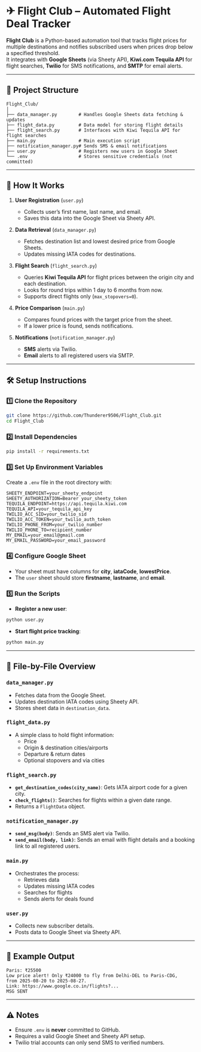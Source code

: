 # ✈ Flight Club – Automated Flight Deal Tracker

**Flight Club** is a Python-based automation tool that tracks flight prices for multiple destinations and notifies subscribed users when prices drop below a specified threshold.  
It integrates with **Google Sheets** (via Sheety API), **Kiwi.com Tequila API** for flight searches, **Twilio** for SMS notifications, and **SMTP** for email alerts.

---

## 📂 Project Structure

```
Flight_Club/
│
├── data_manager.py        # Handles Google Sheets data fetching & updates
├── flight_data.py         # Data model for storing flight details
├── flight_search.py       # Interfaces with Kiwi Tequila API for flight searches
├── main.py                # Main execution script
├── notification_manager.py# Sends SMS & email notifications
├── user.py                # Registers new users in Google Sheet
└── .env                   # Stores sensitive credentials (not committed)
```

---

## 🚀 How It Works

1. **User Registration** (`user.py`)
   - Collects user’s first name, last name, and email.
   - Saves this data into the Google Sheet via Sheety API.
   
2. **Data Retrieval** (`data_manager.py`)
   - Fetches destination list and lowest desired price from Google Sheets.
   - Updates missing IATA codes for destinations.

3. **Flight Search** (`flight_search.py`)
   - Queries **Kiwi Tequila API** for flight prices between the origin city and each destination.
   - Looks for round trips within 1 day to 6 months from now.
   - Supports direct flights only (`max_stopovers=0`).

4. **Price Comparison** (`main.py`)
   - Compares found prices with the target price from the sheet.
   - If a lower price is found, sends notifications.

5. **Notifications** (`notification_manager.py`)
   - **SMS** alerts via Twilio.
   - **Email** alerts to all registered users via SMTP.

---

## 🛠 Setup Instructions

### 1️⃣ Clone the Repository
```bash
git clone https://github.com/Thunderer9506/Flight_Club.git
cd Flight_Club
```

### 2️⃣ Install Dependencies
```bash
pip install -r requirements.txt
```

### 3️⃣ Set Up Environment Variables
Create a `.env` file in the root directory with:
```env
SHEETY_ENDPOINT=your_sheety_endpoint
SHEETY_AUTHORIZATION=Bearer your_sheety_token
TEQUILA_ENDPOINT=https://api.tequila.kiwi.com
TEQUILA_API=your_tequila_api_key
TWILIO_ACC_SID=your_twilio_sid
TWILIO_ACC_TOKEN=your_twilio_auth_token
TWILIO_PHONE_FROM=your_twilio_number
TWILIO_PHONE_TO=recipient_number
MY_EMAIL=your_email@gmail.com
MY_EMAIL_PASSWORD=your_email_password
```

### 4️⃣ Configure Google Sheet
- Your sheet must have columns for **city**, **iataCode**, **lowestPrice**.
- The `user` sheet should store **firstname**, **lastname**, and **email**.

### 5️⃣ Run the Scripts
- **Register a new user**:
```bash
python user.py
```
- **Start flight price tracking**:
```bash
python main.py
```

---

## 📜 File-by-File Overview

### **`data_manager.py`**
- Fetches data from the Google Sheet.
- Updates destination IATA codes using Sheety API.
- Stores sheet data in `destination_data`.

### **`flight_data.py`**
- A simple class to hold flight information:
  - Price
  - Origin & destination cities/airports
  - Departure & return dates
  - Optional stopovers and via cities

### **`flight_search.py`**
- **`get_destination_codes(city_name)`**: Gets IATA airport code for a given city.
- **`check_flights()`**: Searches for flights within a given date range.
- Returns a `FlightData` object.

### **`notification_manager.py`**
- **`send_msg(body)`**: Sends an SMS alert via Twilio.
- **`send_email(body, link)`**: Sends an email with flight details and a booking link to all registered users.

### **`main.py`**
- Orchestrates the process:
  - Retrieves data
  - Updates missing IATA codes
  - Searches for flights
  - Sends alerts for deals found

### **`user.py`**
- Collects new subscriber details.
- Posts data to Google Sheet via Sheety API.

---

## 📌 Example Output
```
Paris: ₹25500
Low price alert! Only ₹24000 to fly from Delhi-DEL to Paris-CDG,
from 2025-08-20 to 2025-08-27.
Link: https://www.google.co.in/flights?...
MSG SENT
```

---

## ⚠️ Notes
- Ensure `.env` is **never** committed to GitHub.
- Requires a valid Google Sheet and Sheety API setup.
- Twilio trial accounts can only send SMS to verified numbers.
